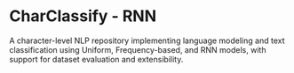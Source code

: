 # CharClassify - RNN
A character-level NLP repository implementing language modeling and text classification using Uniform, Frequency-based, and RNN models, with support for dataset evaluation and extensibility.
